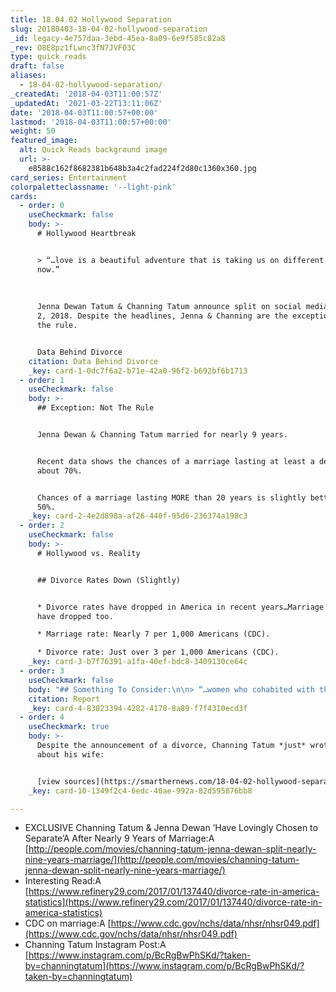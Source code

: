 ```yaml
---
title: 18.04.02 Hollywood Separation
slug: 20180403-18-04-02-hollywood-separation
_id: legacy-4e757daa-3ebd-45ea-8a09-6e9f585c82a8
_rev: O8E8pz1fLwnc3fN7JVF03C
type: quick_reads
draft: false
aliases:
  - 18-04-02-hollywood-separation/
_createdAt: '2018-04-03T11:00:57Z'
_updatedAt: '2021-03-22T13:11:06Z'
date: '2018-04-03T11:00:57+00:00'
lastmod: '2018-04-03T11:00:57+00:00'
weight: 50
featured_image:
  alt: Quick Reads background image
  url: >-
    e8588c162f8682381b648b3a4c2fad224f2d80c1360x360.jpg
card_series: Entertainment
colorpaletteclassname: '--light-pink'
cards:
  - order: 0
    useCheckmark: false
    body: >-
      # Hollywood Heartbreak


      > “…love is a beautiful adventure that is taking us on different paths for
      now.”  
        
        
        
      Jenna Dewan Tatum & Channing Tatum announce split on social media, April
      2, 2018. Despite the headlines, Jenna & Channing are the exception, not
      the rule.


      Data Behind Divorce
    citation: Data Behind Divorce
    _key: card-1-0dc7f6a2-b71e-42a0-96f2-b692bf6b1713
  - order: 1
    useCheckmark: false
    body: >-
      ## Exception: Not The Rule


      Jenna Dewan & Channing Tatum married for nearly 9 years.


      Recent data shows the chances of a marriage lasting at least a decade is
      about 70%.


      Chances of a marriage lasting MORE than 20 years is slightly better than
      50%.
    _key: card-2-4e2d898a-af26-440f-95d6-236374a198c3
  - order: 2
    useCheckmark: false
    body: >-
      # Hollywood vs. Reality


      ## Divorce Rates Down (Slightly)


      * Divorce rates have dropped in America in recent years…Marriage rates
      have dropped too.

      * Marriage rate: Nearly 7 per 1,000 Americans (CDC).

      * Divorce rate: Just over 3 per 1,000 Americans (CDC).
    _key: card-3-b7f76391-a1fa-40ef-bdc8-3409130ce64c
  - order: 3
    useCheckmark: false
    body: "## Something To Consider:\n\n> “…women who cohabited with their first husbanda\x14regardless of whether they were engaged when they began living togethera\x14had lower probabilities of marriage survival at 20 years than women who did not cohabit before marriage with their first husband.”  \n  \n  \n  \nNational Health Statistics Report, 2012\n\n[Report](https://www.cdc.gov/nchs/data/nhsr/nhsr049.pdf)"
    citation: Report
    _key: card-4-83023394-4282-4178-8a89-f7f4310ecd3f
  - order: 4
    useCheckmark: true
    body: >-
      Despite the announcement of a divorce, Channing Tatum *just* wrote this
      about his wife:


      [view sources](https://smarthernews.com/18-04-02-hollywood-separation/)
    _key: card-10-1349f2c4-6edc-40ae-992a-82d595876bb8

---
```

* EXCLUSIVE Channing Tatum & Jenna Dewan ‘Have Lovingly Chosen to Separate’A After Nearly 9 Years of Marriage:A [http://people.com/movies/channing-tatum-jenna-dewan-split-nearly-nine-years-marriage/](http://people.com/movies/channing-tatum-jenna-dewan-split-nearly-nine-years-marriage/)
* Interesting Read:A [https://www.refinery29.com/2017/01/137440/divorce-rate-in-america-statistics](https://www.refinery29.com/2017/01/137440/divorce-rate-in-america-statistics)
* CDC on marriage:A [https://www.cdc.gov/nchs/data/nhsr/nhsr049.pdf](https://www.cdc.gov/nchs/data/nhsr/nhsr049.pdf)
* Channing Tatum Instagram Post:A [https://www.instagram.com/p/BcRgBwPhSKd/?taken-by=channingtatum](https://www.instagram.com/p/BcRgBwPhSKd/?taken-by=channingtatum)